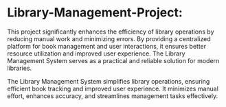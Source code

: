 # Library-Management-Project:

This project significantly enhances the efficiency of library operations by reducing manual work and minimizing errors. By providing a centralized platform for book management and user interactions, it ensures better resource utilization and improved user experience. The Library Management System serves as a practical and reliable solution for modern libraries.

The Library Management System simplifies library operations, ensuring efficient book tracking and improved user experience. It minimizes manual effort, enhances accuracy, and streamlines management tasks effectively.




